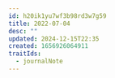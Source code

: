 ```yaml
---
id: h20ik1yu7wf3b98rd3w7g59
title: 2022-07-04
desc: ""
updated: 2024-12-15T22:35
created: 1656926064911
traitIds:
  - journalNote
---
```


